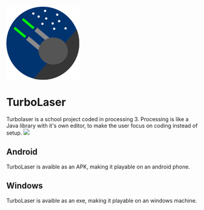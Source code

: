 ![](https://raw.githubusercontent.com/kaller01/TurboLaser/main/icon-192.png)
# TurboLaser
Turbolaser is a school project coded in processing 3. Processing is like a Java library with it's own editor, to make the user focus on coding instead of setup.
![](https://dl3.pushbulletusercontent.com/MmrTwLdsTT6kI2CSjfRwP1R2QoEr5LuS/Screenshot_20201221-171937.jpg)

## Android
TurboLaser is avaible as an APK, making it playable on an android phone.

## Windows
TurboLaser is avaible as an exe, making it playable on an windows machine.
